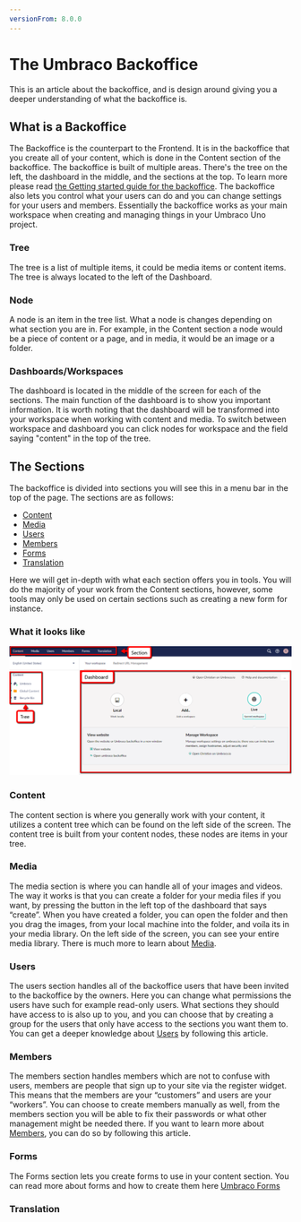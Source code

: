 ```yaml
---
versionFrom: 8.0.0
---
```


# The Umbraco Backoffice

This is an article about the backoffice, and is design around giving you a deeper understanding of what the backoffice is.

## What is a Backoffice

The Backoffice is the counterpart to the Frontend. It is in the backoffice that you create all of your content, which is done in the Content section of the backoffice.
The backoffice is built of multiple areas. There's the tree on the left, the dashboard in the middle, and the sections at the top. To learn more please read [the Getting started guide for the backoffice](../../../Getting-Started/Backoffice/index.md).
The backoffice also lets you control what your users can do and you can change settings for your users and members.
Essentially the backoffice works as your main workspace when creating and managing things in your Umbraco Uno project.

### Tree

The tree is a list of multiple items, it could be media items or content items.
The tree is always located to the left of the Dashboard.

### Node

A node is an item in the tree list. What a node is changes depending on what section you are in. 
For example, in the Content section a node would be a piece of content or a page, and in media, it would be an image or a folder.

### Dashboards/Workspaces

The dashboard is located in the middle of the screen for each of the sections.
The main function of the dashboard is to show you important information.
It is worth noting that the dashboard will be transformed into your workspace when working with content and media.
To switch between workspace and dashboard you can click nodes for  workspace and the field saying "content" in the top of the tree.

## The Sections

The backoffice is divided into sections you will see this in a menu bar in the top of the page. The sections are as follows:

- [Content](#Content)
- [Media](#Media)
- [Users](#Users)
- [Members](#Members)
- [Forms](#Forms)
- [Translation](#Translation)

Here we will get in-depth with what each section offers you in tools.
You will do the majority of your work from the Content sections, however, some tools may only be used on certain sections such as creating a new form for instance.

### What it looks like

![Image of the Backoffice](images/Backoffice-All.png)

### Content

The content section is where you generally work with your content, it utilizes a content tree which can be found on the left side of the screen. The content tree is built from your content nodes, these nodes are items in your tree.

### Media

The media section is where you can handle all of your images and videos. The way it works is that you can create a folder for your media files if you want, by pressing the button in the left top of the dashboard that says “create”.
When you have created a folder, you can open the folder and then you drag the images, from your local machine into the folder, and voíla its in your media library.
On the left side of the screen, you can see your entire media library.
There is much more to learn about [Media](../../Creating-Content/Manage-Media-library/index.md).
### Users

The users section handles all of the backoffice users that have been invited to the backoffice by the owners. Here you can change what permissions the users have such for example read-only users.
What sections they should have access to is also up to you, and you can choose that by creating a group for the users that only have access to the sections you want them to.
You can get a deeper knowledge about [Users](../../Manage-users/index.md) by following this article.

### Members

The members section handles members which are not to confuse with users, members are people that sign up to your site via the register widget.
This means that the members are your “customers” and users are your “workers”.
You can choose to create members manually as well, from the members section you will be able to fix their passwords or what other management might be needed there.
If you want to learn more about [Members](../../Manage-users/index.md), you can do so by following this article.

### Forms

The Forms section lets you create forms to use in your content section.
You can read more about forms and how to create them here [Umbraco Forms](../../../UmbracoForms/index.md)

### Translation
